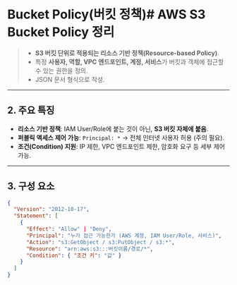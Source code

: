 #  Bucket Policy(버킷 정책)# AWS S3 Bucket Policy 정리

> - **S3 버킷 단위로 적용되는 리소스 기반 정책(Resource-based Policy)**.
> - 특정 **사용자, 역할, VPC 엔드포인트, 계정, 서비스**가 버킷과 객체에 접근할 수 있는 권한을 정의.
> - JSON 문서 형식으로 작성.

---

## 2. 주요 특징
- **리소스 기반 정책**: IAM User/Role에 붙는 것이 아닌, **S3 버킷 자체에 붙음**.
- **퍼블릭 액세스 제어 가능**: `Principal: *` → 전체 인터넷 사용자 허용 (주의 필요).
- **조건(Condition) 지원**: IP 제한, VPC 엔드포인트 제한, 암호화 요구 등 세부 제어 가능.

---

## 3. 구성 요소
```json
{
  "Version": "2012-10-17",
  "Statement": [
    {
      "Effect": "Allow" | "Deny",
      "Principal": "누가 접근 가능한가 (AWS 계정, IAM User/Role, 서비스)",
      "Action": "s3:GetObject / s3:PutObject / s3:*",
      "Resource": "arn:aws:s3:::버킷이름/경로/*",
      "Condition": { "조건 키": "값" }
    }
  ]
}
